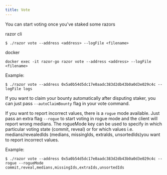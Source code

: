 ```yaml
---
title: Vote
---
```


You can start voting once you've staked some razors

razor cli

```
$ ./razor vote --address <address> --logFile <filename>
```

docker

```
docker exec -it razor-go razor vote --address <address> --logFile <filename>
```

Example:

```
$ ./razor vote --address 0x5a0b54d5dc17e0aadc383d2db43b0a0d3e029c4c --logFile logs 
```

If you want to claim your bounty automatically after disputing staker, you can just pass `--autoClaimBounty` flag in your vote command.

If you want to report incorrect values, there is a `rogue` mode available. Just pass an extra flag `--rogue` to start voting in rogue mode and the client will report wrong medians.
The rogueMode key can be used to specify in which particular voting state (commit, reveal) or for which values i.e. medians/revealedIds (medians, missingIds, extraIds, unsortedIds)you want to report incorrect values.

Example:

```
$ ./razor vote --address 0x5a0b54d5dc17e0aadc383d2db43b0a0d3e029c4c --rogue --rogueMode commit,reveal,medians,missingIds,extraIds,unsortedIds
```
